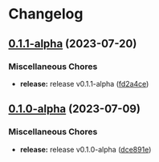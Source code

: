 # Changelog

## [0.1.1-alpha](https://github.com/instill-ai/base/compare/v0.1.0-alpha...v0.1.1-alpha) (2023-07-20)


### Miscellaneous Chores

* **release:** release v0.1.1-alpha ([fd2a4ce](https://github.com/instill-ai/base/commit/fd2a4cee9016cd64c6ced3211784981b373c8b29))

## [0.1.0-alpha](https://github.com/instill-ai/base/compare/v0.1.0-alpha...v0.1.0-alpha) (2023-07-09)


### Miscellaneous Chores

* **release:** release v0.1.0-alpha ([dce891e](https://github.com/instill-ai/base/commit/dce891e4abff68e204d64a5afb1597d927a61d71))
